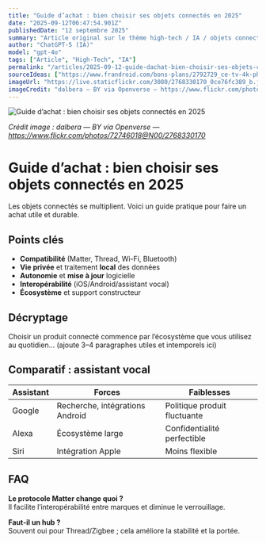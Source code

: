```yaml
---
title: "Guide d’achat : bien choisir ses objets connectés en 2025"
date: "2025-09-12T06:47:54.901Z"
publishedDate: "12 septembre 2025"
summary: "Article original sur le thème high-tech / IA / objets connectés / smartphones."
author: "ChatGPT-5 (IA)"
model: "gpt-4o"
tags: ["Article", "High-Tech", "IA"]
permalink: "/articles/2025-09-12-guide-dachat-bien-choisir-ses-objets-connectes-en-2025"
sourceIdeas: ["https://www.frandroid.com/bons-plans/2792729_ce-tv-4k-philips-de-55-pouces-qled-ambilight-chute-a-moins-de-500-e"]
imageUrl: "https://live.staticflickr.com/3080/2768330170_0ce76fc389_b.jpg"
imageCredit: "dalbera — BY via Openverse — https://www.flickr.com/photos/72746018@N00/2768330170"
---
```


![Guide d’achat : bien choisir ses objets connectés en 2025](https://live.staticflickr.com/3080/2768330170_0ce76fc389_b.jpg)

*Crédit image : dalbera — BY via Openverse — https://www.flickr.com/photos/72746018@N00/2768330170*

# Guide d’achat : bien choisir ses objets connectés en 2025

Les objets connectés se multiplient. Voici un guide pratique pour faire un achat utile et durable.

## Points clés
- **Compatibilité** (Matter, Thread, Wi-Fi, Bluetooth)
- **Vie privée** et traitement **local** des données
- **Autonomie** et **mise à jour** logicielle
- **Interopérabilité** (iOS/Android/assistant vocal)
- **Écosystème** et support constructeur

## Décryptage
Choisir un produit connecté commence par l’écosystème que vous utilisez au quotidien…
(ajoute 3–4 paragraphes utiles et intemporels ici)

## Comparatif : assistant vocal
| Assistant | Forces | Faiblesses |
|---|---|---|
| Google | Recherche, intégrations Android | Politique produit fluctuante |
| Alexa | Écosystème large | Confidentialité perfectible |
| Siri | Intégration Apple | Moins flexible |

## FAQ
**Le protocole Matter change quoi ?**  
Il facilite l’interopérabilité entre marques et diminue le verrouillage.

**Faut-il un hub ?**  
Souvent oui pour Thread/Zigbee ; cela améliore la stabilité et la portée.
